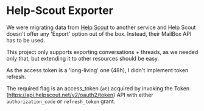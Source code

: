 # Help-Scout Exporter

We were migrating data from [Help Scout](https://www.helpscout.com/) to another service and Help Scout doesn't offer any 'Export' option out of the box. Instead, their MailBox API has to be used.

This project only supports exporting conversations + threads, as we needed only that, but extending it to other resources should be easy.

As the access token is a 'long-living' one (48h), I didn't implement token refresh.

The required flag is an access_token (`at`) acquired by invoking the Token (https://api.helpscout.net/v2/oauth2/token) API with either `authorization_code` or `refresh_token` grant.

